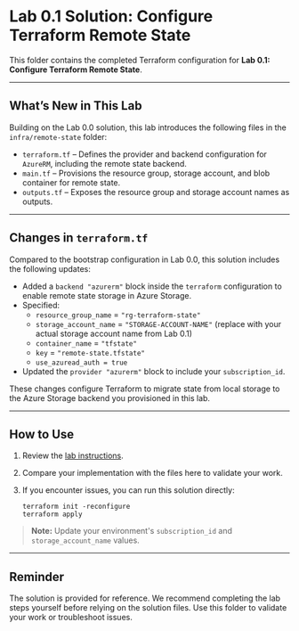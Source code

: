 # Lab 0.1 Solution: Configure Terraform Remote State

This folder contains the completed Terraform configuration for **Lab 0.1: Configure Terraform Remote State**.

---

## What’s New in This Lab

Building on the Lab 0.0 solution, this lab introduces the following files in the `infra/remote-state` folder:

- `terraform.tf` – Defines the provider and backend configuration for `AzureRM`, including the remote state backend.
- `main.tf` – Provisions the resource group, storage account, and blob container for remote state.
- `outputs.tf` – Exposes the resource group and storage account names as outputs.

---

## Changes in `terraform.tf`

Compared to the bootstrap configuration in Lab 0.0, this solution includes the following updates:

- Added a `backend "azurerm"` block inside the `terraform` configuration to enable remote state storage in Azure Storage.
- Specified:
  - `resource_group_name` = `"rg-terraform-state"`
  - `storage_account_name` = `"STORAGE-ACCOUNT-NAME"` (replace with your actual storage account name from Lab 0.1)
  - `container_name` = `"tfstate"`
  - `key` = `"remote-state.tfstate"`
  - `use_azuread_auth = true`
- Updated the `provider "azurerm"` block to include your `subscription_id`.

These changes configure Terraform to migrate state from local storage to the Azure Storage backend you provisioned in this lab.

---

## How to Use

1. Review the [lab instructions](../README.md).
2. Compare your implementation with the files here to validate your work.
3. If you encounter issues, you can run this solution directly:

   ```shell
   terraform init -reconfigure
   terraform apply

> **Note:** Update your environment's `subscription_id` and `storage_account_name` values.

---

## Reminder

The solution is provided for reference. We recommend completing the lab steps yourself before relying on the solution files. Use this folder to validate your work or troubleshoot issues.